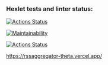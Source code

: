 ### Hexlet tests and linter status:
[![Actions Status](https://github.com/veroleded/fullstack-javascript-project-11/workflows/hexlet-check/badge.svg)](https://github.com/veroleded/fullstack-javascript-project-11/actions)

[![Maintainability](https://api.codeclimate.com/v1/badges/11c338d89783190c9889/maintainability)](https://codeclimate.com/github/veroleded/fullstack-javascript-project-11/maintainability)

[![Actions Status](https://github.com/veroleded/fullstack-javascript-project-11/actions/workflows/build-and-linter-check.yml/badge.svg)](https://github.com/veroleded/fullstack-javascript-project-11/actions)

https://rssaggregator-theta.vercel.app/
